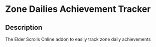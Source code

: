# Zone Dailies Achievement Tracker

## Description

The Elder Scrolls Online addon to easily track zone daily achievements 

